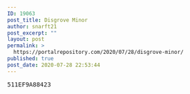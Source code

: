 ```yaml
---
ID: 19063
post_title: Disgrove Minor
author: snarft21
post_excerpt: ""
layout: post
permalink: >
  https://portalrepository.com/2020/07/28/disgrove-minor/
published: true
post_date: 2020-07-28 22:53:44
---
```

<pre>511EF9A88423</pre>